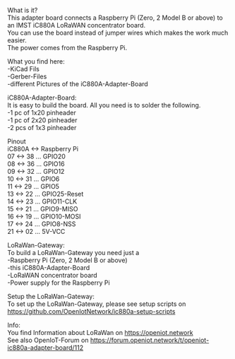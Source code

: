 What is it?  
This adapter board connects a Raspberry Pi (Zero, 2 Model B or above) to an IMST iC880A LoRaWAN concentrator board.  
You can use the board instead of jumper wires which makes the work much easier.  
The power comes from the Raspberry Pi.  

What you find here:  
-KiCad Fils  
-Gerber-Files  
-different Pictures of the iC880A-Adapter-Board  

iC880A-Adapter-Board:  
It is easy to build the board. All you need is to solder the following.  
-1 pc of 1x20 pinheader  
-1 pc of 2x20 pinheader  
-2 pcs of 1x3 pinheader  

Pinout  
iC880A <-> Raspberry Pi  
    07 <-> 38 ... GPIO20  
    08 <-> 36 ... GPIO16  
    09 <-> 32 ... GPIO12  
    10 <-> 31 ... GPIO6  
    11 <-> 29 ... GPIO5  
    13 <-> 22 ... GPIO25-Reset  
    14 <-> 23 ... GPIO11-CLK  
    15 <-> 21 ... GPIO9-MISO  
    16 <-> 19 ... GPIO10-MOSI  
    17 <-> 24 ... GPIO8-NSS  
    21 <-> 02 ... 5V-VCC  

LoRaWan-Gateway:  
To build a LoRaWan-Gateway you need just a  
-Raspberry Pi (Zero, 2 Model B or above)  
-this iC880A-Adapter-Board  
-LoRaWAN concentrator board  
-Power supply for the Raspberry Pi  

Setup the LoRaWan-Gateway:  
To set up the LoRaWan-Gateway, please see setup scripts on https://github.com/OpenIotNetwork/ic880a-setup-scripts

Info:  
You find Information about LoRaWan on https://openiot.network  
See also OpenIoT-Forum on https://forum.openiot.network/t/openiot-ic880a-adapter-board/112  


